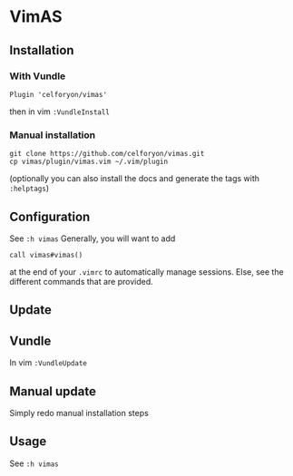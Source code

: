 # VimAS

## Installation

### With Vundle
```
Plugin 'celforyon/vimas'
```
then in vim `:VundleInstall`

### Manual installation
```
git clone https://github.com/celforyon/vimas.git
cp vimas/plugin/vimas.vim ~/.vim/plugin
```
(optionally you can also install the docs and generate the tags with `:helptags`)

## Configuration

See `:h vimas`
Generally, you will want to add
```
call vimas#vimas()
```
at the end of your `.vimrc` to automatically manage sessions.
Else, see the different commands that are provided.

## Update

## Vundle
In vim `:VundleUpdate`

## Manual update
Simply redo manual installation steps

## Usage

See `:h vimas`
